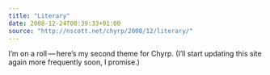 ```yaml
---
title: "Literary"
date: 2008-12-24T00:39:33+01:00
source: "http://nscott.net/chyrp/2008/12/literary/"
---
```


I’m on a roll — here’s my second theme for Chyrp. (I’ll start updating this site again more frequently soon, I promise.)
